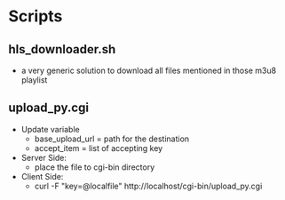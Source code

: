 # Scripts

## hls_downloader.sh <url>

- a very generic solution to download all files mentioned in those m3u8 playlist

## upload_py.cgi

- Update variable
    - base_upload_url = path for the destination
    - accept_item = list of accepting key
- Server Side:
    - place the file to cgi-bin directory
- Client Side:
    - curl -F "key=@localfile" http://localhost/cgi-bin/upload_py.cgi

